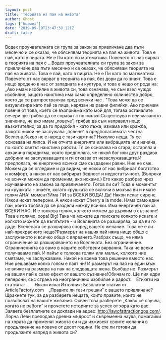 ```yaml
---
layout: post
title: 'Теорията на пая на живота'
author: Ghost
tags: ['huawei']
date: '2019-09-19T23:47:38.121Z'
draft: false
---
```


Водех проучвателната си група за закон за привличане два пъти месечно и се оказах, че обяснявам теорията на пая на живота. Това е пай, като в пицата. Не е Пи като по математика. Повечето от нас вярват в теорията на пая с ...Водех проучвателната си група за закон за привличане два пъти месечно и се оказах, че обяснявам теорията на пая на живота. Това е пай, като в пицата. Не е Пи като по математика. Повечето от нас вярват в теорията на пая, без дори да го знаят. Това е нещо вродено в нас от западната ни култура, и това е нещо от рода на: „Ако имам изобилие в живота си, това означава, че съм взел чуждо изобилие, защото наистина има само определено количество добро, което да се разпространява сред всички нас . "Това може да се визуализира като пай за пица, нарязан на равни филийки. Ако приемам повече от това, което се възприема като мой дял, тогава останалите вечери ще трябва да се справят с по-малко.Съществува и неизказаното значение, че ако имам „повече“, трябва да съм направил нещо възхитително, за да го придобия - като лъжа, измама или кражба, защото никой не заслужава „повече“ в предполагаемата честна Вселена.Какво не е наред с тази картина? Няколко неща. Тя се основава на липса. И не отчита енергията или вибрацията или начина, по който светът наистина работи. Тя се основава на стара, остаряла и архаична парадигма, която предполага, че някой бог или друг раздава добрини на заслужаващите и ги отказва от незаслужаващите.И предполага, че енергично всички сме създадени равни. Ние не сме. Можем да се огледаме и да видим, че някои от нас вибрират богатство и комфорт, а някои от нас вибрират бедност и недостатъчност. (Въпреки че всички можем да променим, ако искаме.) Ето какво разбрах чрез изучаването на закона за привличането. Готов ли си? Това е моментът на крушката - знаете, когато крушката се включи в мозъка ви и имате голям AHA! момент?Има ПИ за ВСЕКИ ВОДА! Да! Някои искат сирене. Някои искат пеперони. А някои искат Cherry a la mode. Няма само един пай, който трябва да се раздели между всички. Има енергичен пай за ВСЕКИ НАС. И е толкова голям, колкото можем да държим в съзнание! Това е голямо, хора! Big! Така че можете да поискате колкото искате и колкото можете да въплътите - и Вселената се разширява, за да ви го даде. Вселената се разширява според вашето желание. Това не е ли най-прекрасното нещо?Размерът на нашия пай няма нищо общо с заслуженото и всичко общо с вярването.Разбрах също, че няма ограничение за разширяването на Вселената. Без ограничение. Ограниченията са само в нашите собствени вярвания. Така че всеки получаваме пай. И пайът е толкова голям или малък, колкото ние смятаме, че заслужаваме. Никой не взема това решение вместо нас. Ние решаваме колко голям е паят ни! И размерът на пая на един мъж не влияе на размера на пая на следващата жена. Въобще не. Размерът на вашия пай е само ефект от вашето съзнание!Обичам го. Ще пия едри пеперони, със страна на неограничено изобилие и радост.    Етикети на статията:        Някои искатИзточник: Безплатни статии от ArticleFactory.com    „Правите ли тези грешки“ с вашето привличане? Щракнете тук, за да разберете нещата, които правите, които не позволяват на вашите желания. Освен това разберете „Какво се случва, когато не работи“ и прочетете историите за успех от хора като вас. Заявете безплатните си доклади на адрес: http://lawofattractiongps.com/. Лорна Леви преподава древна мъдрост и съвременна наука, помагайки на хората да променят живота си и да изживеят своите желания в продължение на повече от десет години. Не сте ли готови да продължите напред в живота си?
